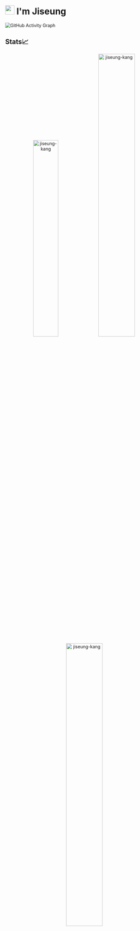 # <img src="https://github.com/TheDudeThatCode/TheDudeThatCode/blob/master/Assets/Hi.gif" width="29px"> I'm Jiseung
![GitHub Activity Graph](https://activity-graph.herokuapp.com/graph?username=jiseung-kang&theme=dracula&hide_border=true)

## Stats📈 
<p align="center"> <img width="40%" src="https://github-readme-stats.vercel.app/api/top-langs?username=jiseung-kang&show_icons=true&theme=dracula&title_color=ff8000&text_color=ffffff&bg_color=6a6a6a&locale=en&layout=compact&hide_border=true" alt="jiseung-kang" />  <img width="48%" src="https://github-readme-stats.vercel.app/api?username=jiseung-kang&show_icons=true&theme=dracula&title_color=ff8000&text_color=ffffff&bg_color=6a6a6a&locale=en&hide_border=true" alt="jiseung-kang" /> <img width="48%" src="https://github-readme-streak-stats.herokuapp.com/?user=jiseung-kang&theme=highcontrast&hide_border=true" alt="jiseung-kang" /> </p>

  

<div align="center">
  
 
  <h2>Tech Blog</h2>

  [![Velog's GitHub stats](https://velog-readme-stats.vercel.app/api?name=jiseung)](https://velog.io/@jiseung)

</div>
